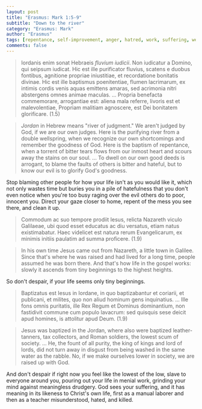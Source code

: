 ```yaml
---
layout: post
title: "Erasmus: Mark 1:5-9"
subtitle: "Down to the river"
category: "Erasmus: Mark"
author: "Erasmus"
tags: [repentance, self-improvement, anger, hatred, work, suffering, weakness]
comments: false
---
```


> Iordanis enim sonat Hebraeis *fluvium iudicii*. Non iudicatur a Domino, qui seipsum iudicat. Hic est ille purificator fluvius, scatens e duobus fontibus, agnitione propriae iniustitiae, et recordatione bonitatis divinae. Hic est ille baptismus poenitentiae, flumen lacrimarum, ex intimis cordis venis aquas emittens amaras, sed acrimonia nitri abstergens omnes animae maculas. ... Propria benefacta commemorare, arrogantiae est: aliena mala referre, livoris est et malevolentiae, Propriam malitiam agnoscere, est Dei bonitatem glorificare. (1.5)

> *Jordan* in Hebrew means "river of judgment." We aren't judged by God, if we are our own judges. Here is the purifying river from a double wellspring, when we recognize our own shortcomings and remember the goodness of God. Here is the baptism of repentance, when a torrent of bitter tears flows from our inmost heart and scours away the stains on our soul. ... To dwell on our own good deeds is arrogant, to blame the faults of others is bitter and hateful, but to know our evil is to glorify God's goodness.

Stop blaming other people for how your life isn't as you would like it, which not only wastes time but buries you in a pile of hatefulness that you don't even notice when you're too busy raging over the evil others do to poor, innocent you. Direct your gaze closer to home, repent of the mess you see there, and clean it up.

> Commodum ac suo tempore prodiit Iesus, relicta Nazareth viculo Galilaeae, ubi quod esset educatus ac diu versatus, etiam natus existimabatur. Haec videlicet est natura rerum Evangelicarum, ex minimis initiis paulatim ad summa proficere. (1.9)

> In his own time Jesus came out from Nazareth, a little town in Galilee. Since that's where he was raised and had lived for a long time, people assumed he was born there. And that's how life in the gospel works: slowly it ascends from tiny beginnings to the highest heights.

So don't despair, if your life seems only tiny beginnings.

> Baptizatus est Iesus in Iordane, in quo baptizabantur et coriarii, et publicani, et milites, quo non aliud hominum gens inquinatius. ... Ille fons omnis puritatis, ille Rex Regum et Dominus dominantium, non fastidivit commune cum populo lavacrum: sed quisquis sese deicit apud homines, is attolitur apud Deum. (1.9)

> Jesus was baptized in the Jordan, where also were baptized leather-tanners, tax collectors, and Roman soldiers, the lowest scum of society. ... He, the fount of all purity, the king of kings and lord of lords, did not turn away in disgust from being washed in the same water as the rabble. No, if we make ourselves lower in society, we are raised up with God.

And don't despair if right now you feel like the lowest of the low, slave to everyone around you, pouring out your life in menial work, grinding your mind against meaningless drudgery. God sees your suffering, and it has meaning in its likeness to Christ's own life, first as a manual laborer and then as a teacher misunderstood, hated, and killed.